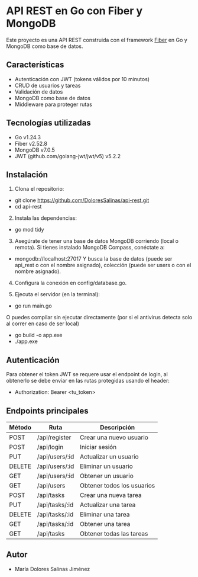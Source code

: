 # API REST en Go con Fiber y MongoDB

Este proyecto es una API REST construida con el framework [Fiber](https://gofiber.io/) en Go y MongoDB como base de datos.

## Características

- Autenticación con JWT (tokens válidos por 10 minutos)
- CRUD de usuarios y tareas
- Validación de datos
- MongoDB como base de datos
- Middleware para proteger rutas

## Tecnologías utilizadas

- Go v1.24.3
- Fiber v2.52.8
- MongoDB v7.0.5
- JWT (github.com/golang-jwt/jwt/v5) v5.2.2

## Instalación

1. Clona el repositorio:
- git clone https://github.com/DoloresSalinas/api-rest.git
- cd api-rest

2. Instala las dependencias:
- go mod tidy

3. Asegúrate de tener una base de datos MongoDB corriendo (local o remota).
Si tienes instalado MongoDB Compass, conéctate a:
- mongodb://localhost:27017
Y busca la base de datos (puede ser api_rest o con el nombre asignado), colección (puede ser users o con el nombre asignado).

4. Configura la conexión en config/database.go.

5. Ejecuta el servidor (en la terminal):
- go run main.go

O puedes compilar sin ejecutar directamente (por si el antivirus detecta solo al correr en caso de ser local)
- go build -o app.exe
- ./app.exe

## Autenticación

Para obtener el token JWT se requere usar el endpoint de login, al obtenerlo se debe enviar en las rutas protegidas usando el header:
- Authorization: Bearer <tu_token>

## Endpoints principales

| Método | Ruta            | Descripción               |
| ------ | --------------- | ------------------------- |
| POST   | /api/register   | Crear una nuevo usuario   |
| POST   | /api/login      | Iniciar sesión            |
| PUT    | /api/users/\:id | Actualizar un usuario     |
| DELETE | /api/users/\:id | Eliminar un usuario       |
| GET    | /api/users/\:id | Obtener un usuario        |
| GET    | /api/users      | Obtener todos los usuarios|
| POST   | /api/tasks      | Crear una nueva tarea     |
| PUT    | /api/tasks/\:id | Actualizar una tarea      |
| DELETE | /api/tasks/\:id | Eliminar una tarea        |
| GET    | /api/tasks/\:id | Obtener una tarea         |
| GET    | /api/tasks      | Obtener todas las tareas  |

## Autor
- María Dolores Salinas Jiménez





